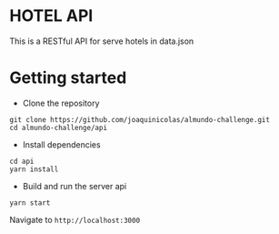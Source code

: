 # HOTEL API
 This is a RESTful API for serve hotels in data.json
# Getting started
- Clone the repository
```
git clone https://github.com/joaquinicolas/almundo-challenge.git
cd almundo-challenge/api
```
- Install dependencies
```
cd api
yarn install
```
- Build and run the server api
```
yarn start
```
Navigate to `http://localhost:3000`

